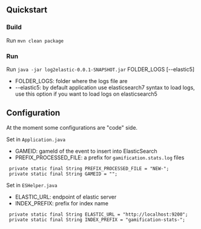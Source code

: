 ## Quickstart

### Build

Run `mvn clean package`

### Run

Run `java -jar log2elastic-0.0.1-SNAPSHOT.jar` FOLDER_LOGS [--elastic5]

* FOLDER_LOGS: folder where the logs file are
* --elastic5: by default application use elasticsearch7 syntax to load logs, use this option if you want to load logs on elasticsearch5

## Configuration

At the moment some configurations are "code" side.

Set in `Application.java` 
* GAMEID: gameId of the event to insert into ElasticSearch
* PREFIX_PROCESSED_FILE: a prefix for `gamification.stats.log` files

```
 private static final String PREFIX_PROCESSED_FILE = "NEW-";
 private static final String GAMEID = "";
```

Set in `ESHelper.java`
* ELASTIC_URL: endpoint of elastic server
* INDEX_PREFIX: prefix for index name

```
 private static final String ELASTIC_URL = "http://localhost:9200";
 private static final String INDEX_PREFIX = "gamification-stats-";
```


